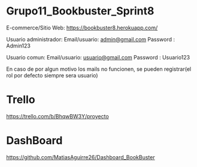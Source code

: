 # Grupo11_Bookbuster_Sprint8
E-commerce/Sitio Web: https://bookbuster8.herokuapp.com/

Usuario administrador: 
Email/usuario: admin@gmail.com
Password : Admin123

Usuario comun: 
Email/usuario: usuario@gmail.com
Password : Usuario123

En caso de por algun motivo los mails no funcionen, se pueden registrar(el rol por defecto siempre sera usuario)



# Trello
 https://trello.com/b/BhqwBW3Y/proyecto

# DashBoard 
https://github.com/MatiasAguirre26/Dashboard_BookBuster
